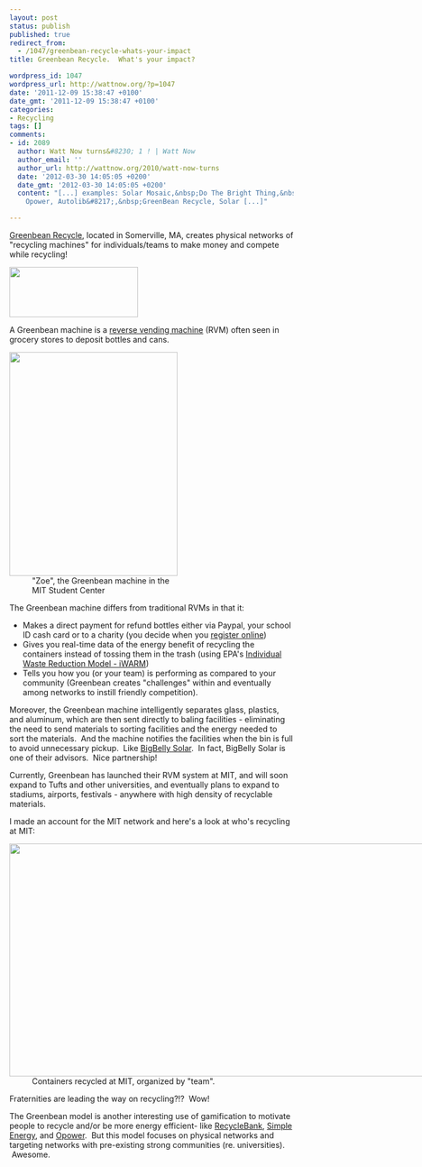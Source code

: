 ```yaml
---
layout: post
status: publish
published: true
redirect_from:
  - /1047/greenbean-recycle-whats-your-impact
title: Greenbean Recycle.  What's your impact?

wordpress_id: 1047
wordpress_url: http://wattnow.org/?p=1047
date: '2011-12-09 15:38:47 +0100'
date_gmt: '2011-12-09 15:38:47 +0100'
categories:
- Recycling
tags: []
comments:
- id: 2089
  author: Watt Now turns&#8230; 1 ! | Watt Now
  author_email: ''
  author_url: http://wattnow.org/2010/watt-now-turns
  date: '2012-03-30 14:05:05 +0200'
  date_gmt: '2012-03-30 14:05:05 +0200'
  content: "[...] examples: Solar Mosaic,&nbsp;Do The Bright Thing,&nbsp;RecycleBank,
    Opower, Autolib&#8217;,&nbsp;GreenBean Recycle, Solar [...]"

---
```

<p><a href="https://gbrecycle.com/">Greenbean Recycle</a>, located in Somerville, MA, creates physical networks of "recycling machines" for individuals/teams to make money and compete while recycling!</p>
<p><a href="https://gbrecycle.com/"><img class="alignnone size-full wp-image-1048" title="greenbean_logo" src="{{ 'assets/from-wordpress/uploads/2011/12/greenbean_logo.png' | relative_url }}" alt="" width="228" height="89" /></a></p>
<p>A Greenbean machine is a <a href="https://gbrecycle.com/faq#q1">reverse vending machine</a> (RVM) often seen in grocery stores to deposit bottles and cans.</p>
<div class="mceTemp" >
<dl id="attachment_1049" class="wp-caption alignnone" style="width: 308px;">
<dt class="wp-caption-dt"><a href="http://web.mit.edu/newsoffice/2011/greenbean-stratton.html"><img class="size-full wp-image-1049" title="greenbean - zoe" src="{{ 'assets/from-wordpress/uploads/2011/12/greenbean-zoe.jpg' | relative_url }}" alt="" width="298" height="397" /></a></dt>
<dd class="wp-caption-dd">"Zoe", the Greenbean machine in the MIT Student Center</dd>
</dl>
</div>
<p>The Greenbean machine differs from traditional RVMs in that it:</p>
<ul >
<li>Makes a direct payment for refund bottles either via Paypal, your school ID cash card or to a charity (you decide when you <a href="https://gbrecycle.com/">register online</a>)</li>
<li>Gives you real-time data of the energy benefit of recycling the containers instead of tossing them in the trash (using EPA's <a href="http://www.epa.gov/osw/conserve/tools/iwarm/">Individual Waste Reduction Model - iWARM</a>)</li>
<li>Tells you how you (or your team) is performing as compared to your community (Greenbean creates "challenges" within and eventually among networks to instill friendly competition).</li>
</ul>
<p>Moreover, the Greenbean machine intelligently separates glass, plastics, and aluminum, which are then sent directly to baling facilities - eliminating the need to send materials to sorting facilities and the energy needed to sort the materials. &nbsp;And the machine notifies the facilities when the bin is full to avoid&nbsp;unnecessary&nbsp;pickup. &nbsp;Like <a href="http://bigbellysolar.com/">BigBelly Solar</a>. &nbsp;In fact, BigBelly Solar is one of their advisors. &nbsp;Nice partnership!</p>
<p>Currently, Greenbean has launched their RVM system at MIT, and will soon expand to Tufts and other universities, and eventually plans to expand to stadiums, airports, festivals - anywhere with high density of recyclable materials.</p>
<p>I made an account for the MIT network and here's a look at who's recycling at MIT:</p>
<div class="mceTemp" >
<dl id="attachment_1050" class="wp-caption alignnone" style="width: 819px;">
<dt class="wp-caption-dt"><a href="https://gbrecycle.com/"><img class=" wp-image-1050 " title="greenbean - competition" src="{{ 'assets/from-wordpress/uploads/2011/12/greenbean-competition.png' | relative_url }}" alt="" width="809" height="413" /></a></dt>
<dd class="wp-caption-dd">Containers recycled at MIT, organized by "team".</dd>
</dl>
</div>
<p>Fraternities are leading the way on recycling?!? &nbsp;Wow!</p>
<p>The Greenbean model is another interesting use of gamification to motivate people to recycle and/or be more energy efficient- like <a title="Recyclebank.  Be green.  And get rewarded for it." href="http://wattnow.org/787/recyclebank-learn-about-green-living-and-get-rewarded-for-it">RecycleBank</a>, <a title="Simple Energy.  Making saving energy social, fun and simple." href="http://wattnow.org/1037/simple-energy-making-saving-energy-social-fun-and-simple">Simple Energy</a>, and&nbsp;<a title="Opower.  A new experience for utility customers." href="http://wattnow.org/772/opower-a-new-experience-for-utility-customers">Opower</a>. &nbsp;But this model focuses on physical networks and targeting&nbsp;networks with pre-existing strong communities (re. universities). &nbsp;Awesome.</p>
